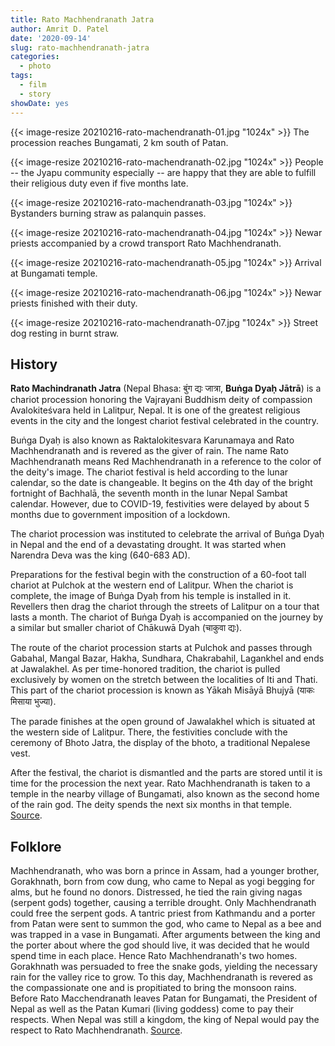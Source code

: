 ```yaml
---
title: Rato Machhendranath Jatra
author: Amrit D. Patel
date: '2020-09-14'
slug: rato-machhendranath-jatra
categories:
  - photo
tags:
  - film
  - story
showDate: yes
---
```


{{< image-resize 20210216-rato-machendranath-01.jpg "1024x" >}}
The procession reaches Bungamati, 2 km south of Patan.

{{< image-resize 20210216-rato-machendranath-02.jpg "1024x" >}}
People -- the Jyapu community especially -- are happy that they are able to fulfill their religious duty even if five months late.

{{< image-resize 20210216-rato-machendranath-03.jpg "1024x" >}}
Bystanders burning straw as palanquin passes.

{{< image-resize 20210216-rato-machendranath-04.jpg "1024x" >}}
Newar priests accompanied by a crowd transport Rato Machhendranath.

{{< image-resize 20210216-rato-machendranath-05.jpg "1024x" >}}
Arrival at Bungamati temple.

{{< image-resize 20210216-rato-machendranath-06.jpg "1024x" >}}
Newar priests finished with their duty.

{{< image-resize 20210216-rato-machendranath-07.jpg "1024x" >}}
Street dog resting in burnt straw.

## History

**Rato Machindranath Jatra** (Nepal Bhasa: बुंग द्यः जात्रा, **Buṅga Dyaḥ Jātrā**) is a chariot procession honoring the Vajrayani Buddhism deity of compassion Avalokiteśvara held in Lalitpur, Nepal. It is one of the greatest religious events in the city and the longest chariot festival celebrated in the country.

Buṅga Dyaḥ is also known as Raktalokitesvara Karunamaya and Rato Machhendranath and is revered as the giver of rain. The name Rato Machhendranath means Red Machhendranath in a reference to the color of the deity's image. The chariot festival is held according to the lunar calendar, so the date is changeable. It begins on the 4th day of the bright fortnight of Bachhalā, the seventh month in the lunar Nepal Sambat calendar. However, due to COVID-19, festivities were delayed by about 5 months due to government imposition of a lockdown.

The chariot procession was instituted to celebrate the arrival of Buṅga Dyaḥ in Nepal and the end of a devastating drought. It was started when Narendra Deva was the king (640-683 AD).

Preparations for the festival begin with the construction of a 60-foot tall chariot at Pulchok at the western end of Lalitpur. When the chariot is complete, the image of Buṅga Dyaḥ from his temple is installed in it. Revellers then drag the chariot through the streets of Lalitpur on a tour that lasts a month. The chariot of Buṅga Dyaḥ is accompanied on the journey by a similar but smaller chariot of Chākuwā Dyah (चाकुवा द्यः).

The route of the chariot procession starts at Pulchok and passes through Gabahal, Mangal Bazar, Hakha, Sundhara, Chakrabahil, Lagankhel and ends at Jawalakhel. As per time-honored tradition, the chariot is pulled exclusively by women on the stretch between the localities of Iti and Thati. This part of the chariot procession is known as Yākah Misāyā Bhujyā (याकः मिसाया भुज्या).

The parade finishes at the open ground of Jawalakhel which is situated at the western side of Lalitpur. There, the festivities conclude with the ceremony of Bhoto Jatra, the display of the bhoto, a traditional Nepalese vest.

After the festival, the chariot is dismantled and the parts are stored until it is time for the procession the next year. Rato Machhendranath is taken to a temple in the nearby village of Bungamati, also known as the second home of the rain god. The deity spends the next six months in that temple. [Source](https://en.wikipedia.org/wiki/Rato_Machindranath_Jatra).

## Folklore

Machhendranath, who was born a prince in Assam, had a younger brother, Gorakhnath, born from cow dung, who came to Nepal as yogi begging for alms, but he found no donors. Distressed, he tied the rain giving nagas (serpent gods) together, causing a terrible drought. Only Machhendranath could free the serpent gods. A tantric priest from Kathmandu and a porter from Patan were sent to summon the god, who came to Nepal as a bee and was trapped in a vase in Bungamati. After arguments between the king and the porter about where the god should live, it was decided that he would spend time in each place. Hence Rato Machhendranath's two homes. Gorakhnath was persuaded to free the snake gods, yielding the necessary rain for the valley rice to grow. To this day, Machhendranath is revered as the compassionate one and is propitiated to bring the monsoon rains. Before Rato Macchendranath leaves Patan for Bungamati, the President of Nepal as well as the Patan Kumari (living goddess) come to pay their respects. When Nepal was still a kingdom, the king of Nepal would pay the respect to Rato Machhendranath. [Source](https://www.thomaslkellyphotos.com/STOCK/NEPAL/FESTIVALS-OF-NEPAL/Rato-Macchendranath/).

